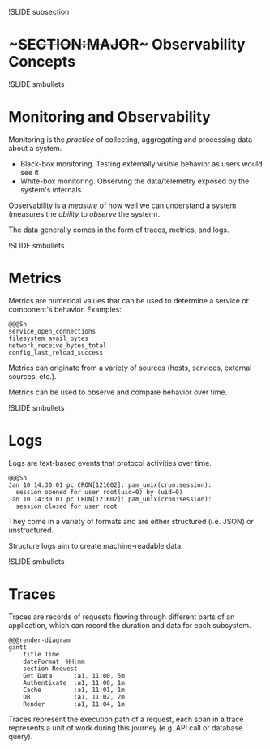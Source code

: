 !SLIDE subsection
# ~~~SECTION:MAJOR~~~ Observability Concepts

!SLIDE smbullets

# Monitoring and Observability

Monitoring is the *practice* of collecting, aggregating and processing data about a system.

* Black-box monitoring. Testing externally visible behavior as users would see it
* White-box monitoring. Observing the data/telemetry exposed by the system's internals

Observability is a *measure* of how well we can understand a system (measures the *ability* to *observe* the system).

The data generally comes in the form of traces, metrics, and logs.

!SLIDE smbullets

# Metrics

Metrics are numerical values that can be used to determine a service or component's behavior. Examples:

    @@@Sh
    service_open_connections
    filesystem_avail_bytes
    network_receive_bytes_total
    config_last_reload_success

Metrics can originate from a variety of sources (hosts, services, external sources, etc.).

Metrics can be used to observe and compare behavior over time.

!SLIDE smbullets

# Logs

Logs are text-based events that protocol activities over time.

    @@@Sh
    Jan 10 14:30:01 pc CRON[121602]: pam_unix(cron:session):
      session opened for user root(uid=0) by (uid=0)
    Jan 10 14:30:01 pc CRON[121602]: pam_unix(cron:session):
      session closed for user root

They come in a variety of formats and are either structured (i.e. JSON) or unstructured.

Structure logs aim to create machine-readable data.

!SLIDE smbullets

# Traces

Traces are records of requests flowing through different parts of an application, which can record the duration and data for each subsystem.

    @@@render-diagram
    gantt
        title Time
        dateFormat  HH:mm
        section Request
        Get Data      :a1, 11:00, 5m
        Authenticate  :a1, 11:00, 1m
        Cache         :a1, 11:01, 1m
        DB            :a1, 11:02, 2m
        Render        :a1, 11:04, 1m

Traces represent the execution path of a request, each span in a trace represents a unit of work during this journey (e.g. API call or database query).
